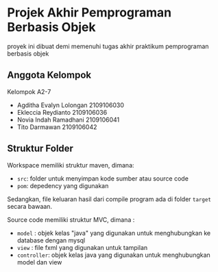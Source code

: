 # Projek Akhir Pemprograman Berbasis Objek

proyek ini dibuat demi memenuhi tugas akhir praktikum pemprograman berbasis objek

## Anggota Kelompok

 Kelompok A2-7

- Agditha Evalyn Lolongan 2109106030
- Ekleccia Reydianto 2109106036
- Novia Indah Ramadhani 2109106041
- Tito Darmawan 2109106042

## Struktur Folder

Workspace memiliki struktur maven, dimana:

- `src`: folder untuk menyimpan kode sumber atau source code
- `pom`: depedency yang digunakan

Sedangkan, file keluaran hasil dari compile program ada di folder `target` secara bawaan.

Source code memiliki struktur MVC, dimana :

- `model`     : objek kelas "java" yang digunakan untuk menghubungkan ke database dengan mysql
- `view`      : file fxml yang digunakan untuk tampilan
- `controller`: objek kelas java yang digunakan untuk menghubungkan model dan view
